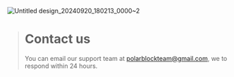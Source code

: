 ![Untitled design_20240920_180213_0000~2](https://github.com/user-attachments/assets/6ff042a7-0c01-40c0-93a1-ca517c7451bd)




> # Contact us
> You can email our support team at [polarblockteam@gmail.com](mailto:polarblockteam@gmail.com), we to respond within 24 hours.
